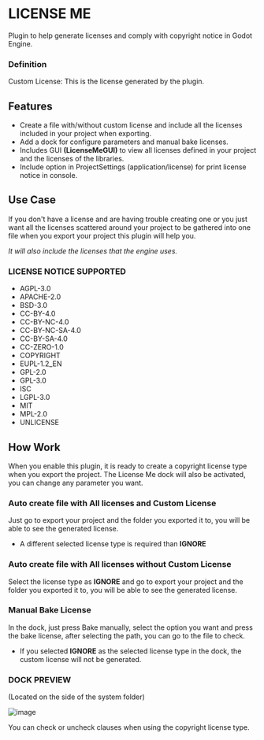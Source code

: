 # LICENSE ME
Plugin to help generate licenses and comply with copyright notice in Godot Engine.

### Definition
Custom License: This is the license generated by the plugin.

## Features
- Create a file with/without custom license and include all the licenses included in your project when exporting.
- Add a dock for configure parameters and manual bake licenses.
- Includes GUI __(LicenseMeGUI)__ to view all licenses defined in your project and the licenses of the libraries.
- Include option in ProjectSettings (application/license) for print license notice in console.

## Use Case
If you don't have a license and are having trouble creating one or you just want all the licenses scattered around your project to be gathered into one file when you export your project this plugin will help you.

_It will also include the licenses that the engine uses._

### LICENSE NOTICE SUPPORTED
- AGPL-3.0
- APACHE-2.0
- BSD-3.0
- CC-BY-4.0
- CC-BY-NC-4.0
- CC-BY-NC-SA-4.0
- CC-BY-SA-4.0
- CC-ZERO-1.0
- COPYRIGHT
- EUPL-1.2_EN
- GPL-2.0
- GPL-3.0
- ISC
- LGPL-3.0
- MIT
- MPL-2.0
- UNLICENSE

## How Work
When you enable this plugin, it is ready to create a copyright license type when you export the project.
The License Me dock will also be activated, you can change any parameter you want.

### Auto create file with All licenses and Custom License
Just go to export your project and the folder you exported it to, you will be able to see the generated license.

- A different selected license type is required than __IGNORE__

### Auto create file with All licenses without Custom License
Select the license type as __IGNORE__ and go to export your project and the folder you exported it to, you will be able to see the generated license.

### Manual Bake License
In the dock, just press Bake manually, select the option you want and press the bake license, after selecting the path, you can go to the file to check. 

- If you selected **IGNORE** as the selected license type in the dock, the custom license will not be generated.

### DOCK PREVIEW
(Located on the side of the system folder)

![image](https://github.com/user-attachments/assets/f1b157f6-8566-4c1c-8950-70f310e4db2c)

You can check or uncheck clauses when using the copyright license type. 